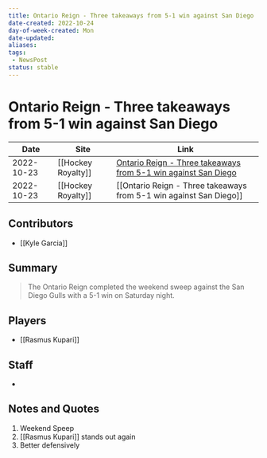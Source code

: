 ```yaml
---
title: Ontario Reign - Three takeaways from 5-1 win against San Diego
date-created: 2022-10-24
day-of-week-created: Mon
date-updated: 
aliases: 
tags:
 - NewsPost
status: stable
---
```


# Ontario Reign - Three takeaways from 5-1 win against San Diego

| Date       | Site               | Link                                                                                                                                                                 |
| ---------- | ------------------ | -------------------------------------------------------------------------------------------------------------------------------------------------------------------- |
| 2022-10-23 | [[Hockey Royalty]] | [Ontario Reign - Three takeaways from 5-1 win against San Diego](https://hockeyroyalty.com/2022/10/23/ontario-reign-three-takeaways-from-5-1-win-against-san-diego/) |
| 2022-10-23 | [[Hockey Royalty]] | [[Ontario Reign - Three takeaways from 5-1 win against San Diego]]                                                                                                   |

## Contributors
- [[Kyle Garcia]]


## Summary
> The Ontario Reign completed the weekend sweep against the San Diego Gulls with a 5-1 win on Saturday night.


## Players
- [[Rasmus Kupari]]


## Staff
- 


## Notes and Quotes
1) Weekend Speep
2) [[Rasmus Kupari]] stands out again
3) Better defensively

